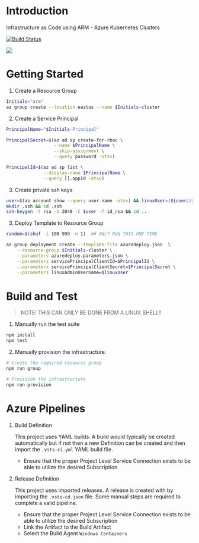 # Introduction
Infrastructure as Code using ARM - Azure Kubernetes Clusters

[![Build Status](https://cloudcodeit.visualstudio.com/DemoStuff/_apis/build/status/danielscholl.iac-aks)](https://cloudcodeit.visualstudio.com/DemoStuff/_build/latest?definitionId=26)


<a href="https://portal.azure.com/#create/Microsoft.Template/uri/https%3A%2F%2Fraw.githubusercontent.com%2Fdanielscholl%2Fazure-terraform-aks%2Fmaster%2Farm%2Fazuredeploy.json" target="_blank">
    <img src="http://azuredeploy.net/deploybutton.png"/>
</a>

# Getting Started

1. Create a Resource Group

```bash
Initials="arm"
az group create --location eastus --name $Initials-cluster
```

2. Create a Service Principal

```bash
PrincipalName="$Initials-Principal"

PrincipalSecret=$(az ad sp create-for-rbac \
                  --name $PrincipalName \
                  --skip-assignment \
                  --query password -otsv)

PrincipalId=$(az ad sp list \
              --display-name $PrincipalName \
              --query [].appId -otsv)
```

3. Create private ssh keys

```bash
user=$(az account show --query user.name -otsv) && linuxUser=(${user//@/ })
mkdir .ssh && cd .ssh
ssh-keygen -t rsa -b 2048 -C $user -f id_rsa && cd ..
```

3. Deploy Template to Resource Group

```bash
random=$(shuf -i 100-999 -n 1)  ## ONLY RUN THIS ONE TIME

az group deployment create --template-file azuredeploy.json  \
    --resource-group $Initials-cluster \
    --parameters azuredeploy.parameters.json \
    --parameters servicePrincipalClientId=$PrincipalId \
    --parameters servicePrincipalClientSecret=$PrincipalSecret \
    --parameters linuxAdminUsername=$linuxUser

```

# Build and Test 

>NOTE:  THIS CAN ONLY BE DONE FROM A LINUX SHELL!!

1. Manually run the test suite

```bash
npm install
npm test
```

2. Manually provision the infrastructure.

```bash
# Create the required resource group
npm run group

# Provision the infrastructure
npm run provision
```

# Azure Pipelines

1. Build Definition

    This project uses YAML builds.  A build would typically be created automatically but if not then a new Definition can be created and then import the `.vsts-ci.yml` YAML build file.

    - Ensure that the proper Project Level Service Connection exists to be able to utilize the desired Subscription

1. Release Definition

    This project uses imported releases. A release is created with by importing the `.vsts-cd.json` file.  Some manual steps are required  to complete a valid pipeline.

    - Ensure that the proper Project Level Service Connection exists to be able to utilize the desired Subscription
    - Link the Artifact to the Build Artifact
    - Select the Build Agent `Windows Containers`
  